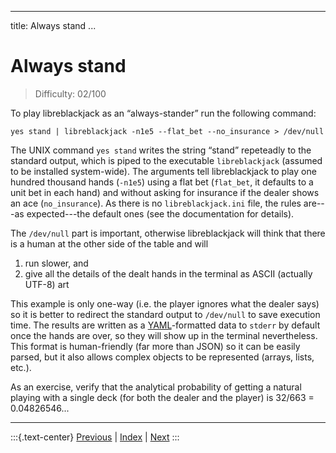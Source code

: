 
---
title: Always stand
...

# Always stand

> Difficulty: 02/100

To play libreblackjack as an “always-stander” run the following command:

```
yes stand | libreblackjack -n1e5 --flat_bet --no_insurance > /dev/null
```

The UNIX command `yes stand` writes the string “stand” repeteadly to the standard output, which is piped to the executable `libreblackjack` (assumed to be installed system-wide). The arguments tell libreblackjack to play one hundred thousand hands (`-n1e5`) using a flat bet (`flat_bet`, it defaults to a unit bet in each hand) and without asking for insurance if the dealer shows an ace (`no_insurance`). As there is no `libreblackjack.ini` file, the rules are---as expected---the default ones (see the documentation for details).

The `/dev/null` part is important, otherwise libreblackjack will think that there is a human at the other side of the table and will

  1. run slower, and
  2. give all the details of the dealt hands in the terminal as ASCII (actually UTF-8) art

This example is only one-way (i.e. the player ignores what the dealer says) so it is better to redirect the standard output to `/dev/null` to save execution time. The results are written as a [YAML](http://yaml.org/)-formatted data to `stderr` by default once the hands are over, so they will show up in the terminal nevertheless. This format is human-friendly (far more than JSON) so it can be easily parsed, but it also allows complex objects to be represented (arrays, lists, etc.).


As an exercise, verify that the analytical probability of getting a natural playing with a single deck (for both the dealer and the player) is 32/663 = 0.04826546...

-------
:::{.text-center}
[Previous](../00-internal) | [Index](../) | [Next](../05-no-bust)
:::
